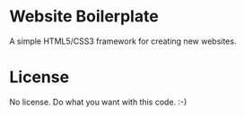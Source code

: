 # Website Boilerplate

A simple HTML5/CSS3 framework for creating new websites. 

# License

No license. Do what you want with this code. :-)
